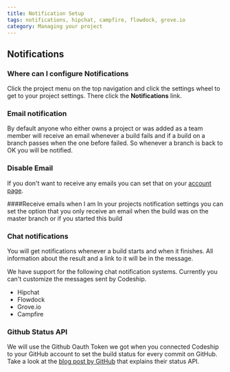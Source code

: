 ```yaml
---
title: Notification Setup
tags: notifications, hipchat, campfire, flowdock, grove.io
category: Managing your project
---
```


## Notifications

### Where can I configure Notifications
Click the project menu on the top navigation and click the settings wheel to get to your project settings. There click the **Notifications** link.

### Email notification
By default anyone who either owns a project or was added as a team member will receive an email whenever a build fails and if a build on a branch passes when the one before failed. So whenever a branch is back to OK you will be notified.

### Disable Email
If you don't want to receive any emails you can set that on your [account page](https://www.codeship.io/user/edit).

####Receive emails when I am
In your projects notification settings you can set the option that you only receive an email when the build was on the master branch or if you started this build

### Chat notifications
You will get notifications whenever a build starts and when it finishes. All information about the result and a link to it will be in the message.

We have support for the following chat notification systems. Currently you can't customize the messages sent by Codeship.

* Hipchat
* Flowdock
* Grove.io
* Campfire

### Github Status API
We will use the Github Oauth Token we got when you connected Codeship to your GitHub account to set the build status for every commit on GitHub. Take a look at the [blog post by GitHub](https://github.com/blog/1227-commit-status-api) that explains their status API.
